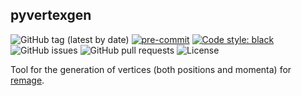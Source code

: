 ## pyvertexgen

![GitHub tag (latest by date)](https://img.shields.io/github/v/tag/tdixon97/pyvertexgen?logo=git)
[![pre-commit](https://img.shields.io/badge/pre--commit-enabled-brightgreen?logo=pre-commit&logoColor=white)](https://github.com/pre-commit/pre-commit)
[![Code style: black](https://img.shields.io/badge/code%20style-black-000000.svg)](https://github.com/psf/black)
![GitHub issues](https://img.shields.io/github/issues/tdixon97/pyvertexgen?logo=github)
![GitHub pull requests](https://img.shields.io/github/issues-pr/tdixon97/pyvertexgen?logo=github)
![License](https://img.shields.io/github/license/tdixon97/pyvertexgen)

Tool for the generation of vertices (both positions and momenta) for [remage](https://github.com/legend-exp/remage).


